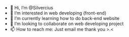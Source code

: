 - 👋 Hi, I’m @Silvercius
- 👀 I’m interested in web developing (front-end)
- 🌱 I’m currently learning how to do back-end website
- 💞️ I’m looking to collaborate on web developing project
- 📫 How to reach me: Just email me thank you >.<

<!---
Silvercius/Silvercius is a ✨ special ✨ repository because its `README.md` (this file) appears on your GitHub profile.
You can click the Preview link to take a look at your changes.
--->
